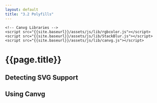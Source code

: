 ```yaml
---
layout: default
title: "3.2 Polyfills"
---
```


<div>
    <script src="{{site.baseurl}}/assets/js/lib/modernizr-latest.js" charset="utf-8"></script>

    <!-- Canvg Libraries -->
    <script src="{{site.baseurl}}/assets/js/lib/rgbcolor.js"></script>
    <script src="{{site.baseurl}}/assets/js/lib/StackBlur.js"></script>
    <script src="{{site.baseurl}}/assets/js/lib/canvg.js"></script>
</div>

<h1 class="section-title">{{page.title}}</h1>

<h2 class="section-subtitle">Detecting SVG Support</h2>

<div id="svg-support"></div>

<script>
    if (Modernizr.svg) {
        d3.select('#svg-support')
            .attr('class', 'alert alert-success')
            .text('Your browser has SVG support.');
    } else {
        d3.select('#svg-support')
            .attr('class', 'alert alert-danger')
            .text('SVG support unavailable.');
    }
</script>


<h2 class="section-subtitle">Using Canvg</h2>

<div id="canvg-demo"></div>

<script>
    // Set the width and height of the figure.
    var width = 600,
        height = 300;

    // Select the container div and append the SVG element.
    var containerDiv = d3.select('#canvg-demo'),
        svg = containerDiv.append('svg')
            .attr('width', width)
            .attr('height', height);

    // Generate data for the position and size of the rectangles.
    var data = [];
    for (var k = 0; k < 60; k += 1) {
        for (var j = 0; j < 30; j += 1) {
            data.push({
                x: 5 + 10 * k,
                y: 5 + 10 * j,
                z: (k - 50) +  (20 - j)
            });
        }
    }

    // Create a radius scale using the z attribute.
    var rScale = d3.scale.sqrt()
        .domain(d3.extent(data, function(d) { return d.z; }))
        .range([3, 5]);

    // Create a linear color scale using the z attribute.
    var cScale = d3.scale.linear()
        .domain(d3.extent(data, function(d) { return d.z; }))
        .range(['#204a87', '#cc0000']);

    // Select the circle elements, bind the dataset and append
    // the circles on enter.
    svg.selectAll('circle')
        .data(data)
        .enter()
        .append('circle')
        .attr('cx', function(d) { return d.x; })
        .attr('cy', function(d) { return d.y; })
        .attr('r', function(d) { return rScale(d.z); })
        .attr('fill', function(d) { return cScale(d.z); })
        .attr('fill-opacity', 0.9)
        .on('click', function(d) {
            d3.select(this).attr('fill', '#0000aa');
        });

    // Replace all the SVG elements by canvas drawings.
    canvg();
</script>
